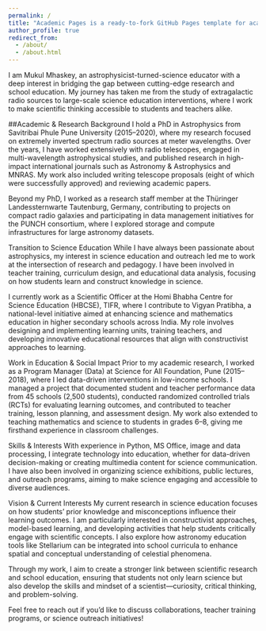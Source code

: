 ```yaml
---
permalink: /
title: "Academic Pages is a ready-to-fork GitHub Pages template for academic personal websites"
author_profile: true
redirect_from: 
  - /about/
  - /about.html
---
```


I am Mukul Mhaskey, an astrophysicist-turned-science educator with a deep interest in bridging the gap between cutting-edge research and school education. My journey has taken me from the study of extragalactic radio sources to large-scale science education interventions, where I work to make scientific thinking accessible to students and teachers alike.

##Academic & Research Background
I hold a PhD in Astrophysics from Savitribai Phule Pune University (2015–2020), where my research focused on extremely inverted spectrum radio sources at meter wavelengths. Over the years, I have worked extensively with radio telescopes, engaged in multi-wavelength astrophysical studies, and published research in high-impact international journals such as Astronomy & Astrophysics and MNRAS. My work also included writing telescope proposals (eight of which were successfully approved) and reviewing academic papers.

Beyond my PhD, I worked as a research staff member at the Thüringer Landessternwarte Tautenburg, Germany, contributing to projects on compact radio galaxies and participating in data management initiatives for the PUNCH consortium, where I explored storage and compute infrastructures for large astronomy datasets.

Transition to Science Education
While I have always been passionate about astrophysics, my interest in science education and outreach led me to work at the intersection of research and pedagogy. I have been involved in teacher training, curriculum design, and educational data analysis, focusing on how students learn and construct knowledge in science.

I currently work as a Scientific Officer at the Homi Bhabha Centre for Science Education (HBCSE), TIFR, where I contribute to Vigyan Pratibha, a national-level initiative aimed at enhancing science and mathematics education in higher secondary schools across India. My role involves designing and implementing learning units, training teachers, and developing innovative educational resources that align with constructivist approaches to learning.

Work in Education & Social Impact
Prior to my academic research, I worked as a Program Manager (Data) at Science for All Foundation, Pune (2015–2018), where I led data-driven interventions in low-income schools. I managed a project that documented student and teacher performance data from 45 schools (2,500 students), conducted randomized controlled trials (RCTs) for evaluating learning outcomes, and contributed to teacher training, lesson planning, and assessment design. My work also extended to teaching mathematics and science to students in grades 6–8, giving me firsthand experience in classroom challenges.

Skills & Interests
With experience in Python, MS Office, image and data processing, I integrate technology into education, whether for data-driven decision-making or creating multimedia content for science communication. I have also been involved in organizing science exhibitions, public lectures, and outreach programs, aiming to make science engaging and accessible to diverse audiences.

Vision & Current Interests
My current research in science education focuses on how students’ prior knowledge and misconceptions influence their learning outcomes. I am particularly interested in constructivist approaches, model-based learning, and developing activities that help students critically engage with scientific concepts. I also explore how astronomy education tools like Stellarium can be integrated into school curricula to enhance spatial and conceptual understanding of celestial phenomena.

Through my work, I aim to create a stronger link between scientific research and school education, ensuring that students not only learn science but also develop the skills and mindset of a scientist—curiosity, critical thinking, and problem-solving.

Feel free to reach out if you’d like to discuss collaborations, teacher training programs, or science outreach initiatives!

